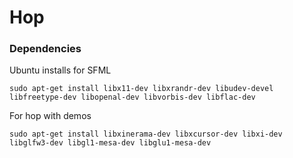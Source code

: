 # Hop

### Dependencies 

Ubuntu installs for SFML
```
sudo apt-get install libx11-dev libxrandr-dev libudev-devel libfreetype-dev libopenal-dev libvorbis-dev libflac-dev
```

For hop with demos
```
sudo apt-get install libxinerama-dev libxcursor-dev libxi-dev libglfw3-dev libgl1-mesa-dev libglu1-mesa-dev
```
